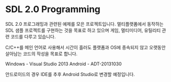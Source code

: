 SDL 2.0 Programming
=============

SDL 2.0 프로그래밍과 관련된 예제를 모은 프로젝트입니다.
멀티플랫폼에서 동작하는 SDL 샘플 프로젝트를 구현하는 것을 목표로 하고 있으며
게임, 멀티미디어, 유틸리티 관련 코드를 다루고 있습니다.

C/C++를 메인 언어로 사용해서 시간이 흘러도 플랫폼과  OS에 종속되지 않고
오랫동안 살아남는 코드의  작성을 목표로 합니다.

Windows - Visual Studio 2013
Android -  ADT-20131030

안드로이드의 경우 IDE를 추후 Android Studio로 변경할 예정입니다.